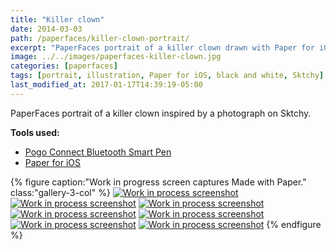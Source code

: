 ```yaml
---
title: "Killer clown"
date: 2014-03-03
path: /paperfaces/killer-clown-portrait/
excerpt: "PaperFaces portrait of a killer clown drawn with Paper for iOS on an iPad."
image: ../../images/paperfaces-killer-clown.jpg
categories: [paperfaces]
tags: [portrait, illustration, Paper for iOS, black and white, Sktchy]
last_modified_at: 2017-01-17T14:39:19-05:00
---
```


PaperFaces portrait of a killer clown inspired by a photograph on Sktchy.

**Tools used:**

- [Pogo Connect Bluetooth Smart Pen](https://www.amazon.com/gp/product/B009K448L4/ref=as_li_ss_tl?ie=UTF8&camp=1789&creative=390957&creativeASIN=B009K448L4&linkCode=as2&tag=mademist-20)
- [Paper for iOS](https://paper.bywetransfer.com/)

{% figure caption:"Work in progress screen captures Made with Paper." class:"gallery-3-col" %}
[![Work in process screenshot](../../images/paperfaces-killer-clown-process-1-600.jpg)](../../images/paperfaces-killer-clown-process-1-lg.jpg)
[![Work in process screenshot](../../images/paperfaces-killer-clown-process-2-600.jpg)](../../images/paperfaces-killer-clown-process-2-lg.jpg)
[![Work in process screenshot](../../images/paperfaces-killer-clown-process-3-600.jpg)](../../images/paperfaces-killer-clown-process-3-lg.jpg)
[![Work in process screenshot](../../images/paperfaces-killer-clown-process-4-600.jpg)](../../images/paperfaces-killer-clown-process-4-lg.jpg)
[![Work in process screenshot](../../images/paperfaces-killer-clown-process-5-600.jpg)](../../images/paperfaces-killer-clown-process-5-lg.jpg)
[![Work in process screenshot](../../images/paperfaces-killer-clown-process-6-600.jpg)](../../images/paperfaces-killer-clown-process-6-lg.jpg)
[![Work in process screenshot](../../images/paperfaces-killer-clown-process-7-600.jpg)](../../images/paperfaces-killer-clown-process-7-lg.jpg)
{% endfigure %}
